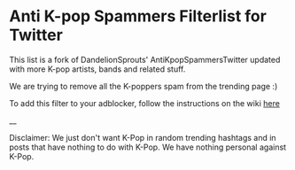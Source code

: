 # Anti K-pop Spammers Filterlist for Twitter
This list is a fork of DandelionSprouts' AntiKpopSpammersTwitter updated with more K-pop artists, bands and related stuff.

We are trying to remove all the K-poppers spam from the trending page :)

To add this filter to your adblocker, follow the instructions on the wiki [here](https://github.com/Cinnamon-Unltd/Anti-Kpop-Spammers-Filterlist-for-Twitter/wiki/How-to-Install)

__

Disclaimer: We just don't want K-Pop in random trending hashtags and in posts that have nothing to do with K-Pop. We have nothing personal against K-Pop.

